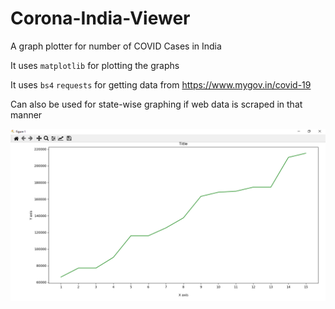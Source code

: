 # Corona-India-Viewer
A graph plotter for number of COVID Cases in India

It uses `matplotlib` for plotting the graphs

It uses `bs4` `requests` for getting data from https://www.mygov.in/covid-19

Can also be used for state-wise graphing if web data is scraped in that manner

![Graph 30/6/2020](/figure1.png)
